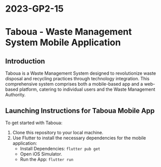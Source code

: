 
# 2023-GP2-15
# Taboua - Waste Management System Mobile Application


## Introduction
Taboua is a Waste Management System designed to revolutionize waste disposal and recycling practices through technology integration. This comprehensive system comprises both a mobile-based app and a web-based platform, catering to individual users and the Waste Management Authority.



## Launching Instructions for Taboua Mobile App
To get started with Taboua:
1. Clone this repository to your local machine.
2. Use Flutter to install the necessary dependencies for the mobile application:
   - Install Dependencies: `flutter pub get`
   - Open iOS Simulator.
   - Run the App: `flutter run`

